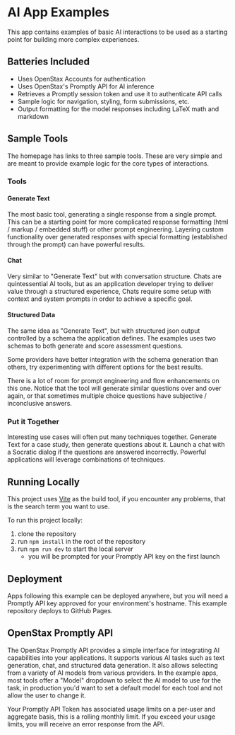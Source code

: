 
# AI App Examples

This app contains examples of basic AI interactions to be used as a starting point for building more complex experiences.

## Batteries Included
- Uses OpenStax Accounts for authentication
- Uses OpenStax's Promptly API for AI inference
- Retrieves a Promptly session token and use it to authenticate API calls
- Sample logic for navigation, styling, form submissions, etc. 
- Output formatting for the model responses including LaTeX math and markdown

## Sample Tools

The homepage has links to three sample tools. These are very simple and are meant to provide example logic for the core types of interactions.

### Tools
#### Generate Text

The most basic tool, generating a single response from a single prompt. This can be a starting point for more complicated response formatting (html / markup / embedded stuff) or other prompt engineering. Layering custom functionality over generated responses with special formatting (established through the prompt) can have powerful results.

#### Chat

Very similar to "Generate Text" but with conversation structure. Chats are quintessential AI tools, but as an application developer trying to deliver value through a structured experience, Chats require some setup with context and system prompts in order to achieve a specific goal.

#### Structured Data

The same idea as "Generate Text", but with structured json output controlled by a schema the application defines. The examples uses two schemas to both generate and score assessment questions.

Some providers have better integration with the schema generation than others, try experimenting with different options for the best results.

There is a lot of room for prompt engineering and flow enhancements on this one. Notice that the tool will generate similar questions over and over again, or that sometimes multiple choice questions have subjective / inconclusive answers.

### Put it Together

Interesting use cases will often put many techniques together. Generate Text for a case study, then generate questions about it. Launch a chat with a Socratic dialog if the questions are answered incorrectly. Powerful applications will leverage combinations of techniques.

## Running Locally

This project uses [Vite](https://vitejs.dev/) as the build tool, if you encounter any problems, that is the search term you want to use.

To run this project locally:
1) clone the repository
1) run `npm install` in the root of the repository
1) run `npm run dev` to start the local server
    - you will be prompted for your Promptly API key on the first launch

## Deployment
Apps following this example can be deployed anywhere, but you will need a Promptly API key approved for your environment's hostname. This example repository deploys to GitHub Pages.

## OpenStax Promptly API

The OpenStax Promptly API provides a simple interface for integrating AI capabilities into your applications. It supports various AI tasks such as text generation, chat, and structured data generation. It also allows selecting from a variety of AI models from various providers. In the example apps, most tools offer a "Model" dropdown to select the AI model to use for the task, in production you'd want to set a default model for each tool and not allow the user to change it.

Your Promptly API Token has associated usage limits on a per-user and aggregate basis, this is a rolling monthly limit. If you exceed your usage limits, you will receive an error response from the API.

